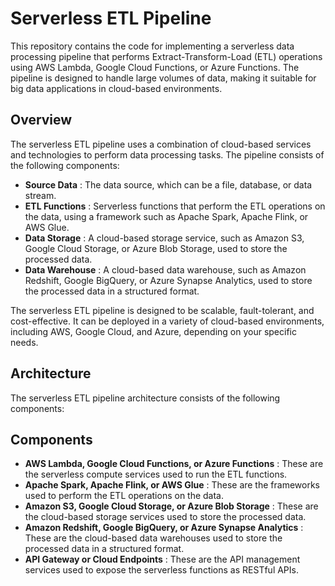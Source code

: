 # Serverless ETL Pipeline

This repository contains the code for implementing a serverless data processing pipeline that performs Extract-Transform-Load (ETL) operations using AWS Lambda, Google Cloud Functions, or Azure Functions. The pipeline is designed to handle large volumes of data, making it suitable for big data applications in cloud-based environments.


## Overview

The serverless ETL pipeline uses a combination of cloud-based services and technologies to perform data processing tasks. The pipeline consists of the following components:

- **Source Data** : The data source, which can be a file, database, or data stream.
- **ETL Functions** : Serverless functions that perform the ETL operations on the data, using a framework such as Apache Spark, Apache Flink, or AWS Glue.
- **Data Storage** : A cloud-based storage service, such as Amazon S3, Google Cloud Storage, or Azure Blob Storage, used to store the processed data.
- **Data Warehouse** : A cloud-based data warehouse, such as Amazon Redshift, Google BigQuery, or Azure Synapse Analytics, used to store the processed data in a structured format.

The serverless ETL pipeline is designed to be scalable, fault-tolerant, and cost-effective. It can be deployed in a variety of cloud-based environments, including AWS, Google Cloud, and Azure, depending on your specific needs.

## Architecture

The serverless ETL pipeline architecture consists of the following components:
 
## Components
 
- **AWS Lambda, Google Cloud Functions, or Azure Functions** : These are the serverless compute services used to run the ETL functions.
- **Apache Spark, Apache Flink, or AWS Glue** : These are the frameworks used to perform the ETL operations on the data.
- **Amazon S3, Google Cloud Storage, or Azure Blob Storage** : These are the cloud-based storage services used to store the processed data.
- **Amazon Redshift, Google BigQuery, or Azure Synapse Analytics** : These are the cloud-based data warehouses used to store the processed data in a structured format.
- **API Gateway or Cloud Endpoints** : These are the API management services used to expose the serverless functions as RESTful APIs.


